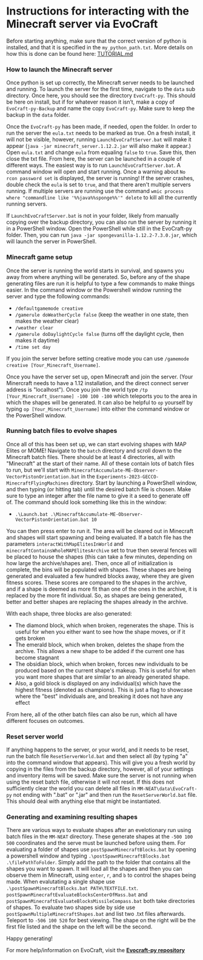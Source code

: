 # Instructions for interacting with the Minecraft server via EvoCraft

Before starting anything, make sure that the correct version of python is installed, and that it is specified in the `my_python_path.txt`. More details on how this is done can be found here: [TUTORIAL.md](TUTORIAL.md)

### How to launch the Minecraft server

Once python is set up correctly, the Minecraft server needs to be launched and running. To launch the server for the first time, navigate to the `data` sub directory. Once here, you should see the directory `EvoCraft-py`. This should be here on install, but if for whatever reason it isn’t, make a copy of `EvoCraft-py-Backup` and name the copy `EvoCraft-py`. Make sure to keep the backup in the `data` folder.

Once the `EvoCraft-py` has been made, if needed, open the folder. In order to run the server the `eula.txt` needs to be marked as true. On a fresh install, it will not be visible, however, running `LaunchEvoCraftServer.bat` will make it appear (`java -jar minecraft_server.1.12.2.jar` will also make it appear.) Open `eula.txt` and change `eula` from equaling `false` to `true`. Save this, then close the txt file. From here, the server can be launched in a couple of different ways. The easiest way is to run `LaunchEvoCraftServer.bat`. A command window will open and start running. Once a warning about `No rcon password set` is displayed, the server is running! If the server crashes, double check the `eula` is set to `true`, and that there aren't multiple servers running. If multiple servers are running use the command `wmic process where "commandline like '%%java%%sponge%%'" delete` to kill all the currently running servers.

If `LaunchEvoCraftServer.bat` is not in your folder, likely from manually copying over the backup directory, you can also run the server by running it in a PowerShell window. Open the PowerShell while still in the EvoCraft-py folder. Then, you can run `java -jar spongevanilla-1.12.2-7.3.0.jar`, which will launch the server in PowerShell.

### Minecraft game setup
Once the server is running the world starts in survival, and spawns you away from where anything will be generated. So, before any of the shape generating files are run it is helpful to type a few commands to make things easier. In the command window or the Powershell window running the server and type the following commands:

* `/defaultgamemode creative`
* `/gamerule doWeatherCycle false` (keep the weather in one state, then makes the weather clear)
* `/weather clear`
* `/gamerule doDaylightCycle false` (turns off the daylight cycle, then makes it daytime)
* `/time set day`

If you join the server before setting creative mode you can use `/gamemode creative [Your_Minecraft_Username]`.

Once you have the server set up, open Minecraft and join the server. (Your Minercraft needs to have a 1.12 installation, and the direct connect server address is "localhost"). Once you join the world type `/tp [Your_Minecraft_Username] -100 100 -100` which teleports you to the area in which the shapes will be generated. It can also be helpful to `op` yourself by typing `op [Your_Minecraft_Username]` into either the command window or the PowerShell window.

### Running batch files to evolve shapes

Once all of this has been set up, we can start evolving shapes with MAP Elites or MOME! Navigate to the `batch` directory and scroll down to the Minecraft batch files. There should be at least 4 directories, all with "Minecraft" at the start of their name. All of these contain lots of batch files to run, but we'll start with `MinecraftAccumulate-ME-Observer-VectorPistonOrientation.bat` in the `Experiments-2023-GECCO-MinecraftFlyingMachines` directory. Start by launching a PowerShell window, and then typing (or hitting tab) until the desired batch file is chosen. Make sure to type an integer after the file name to give it a seed to generate off of. The command should look something like this in the window: 
* `.\Launch.bat .\MinecraftAccumulate-ME-Observer-VectorPistonOrientation.bat 10`

You can then press enter to run it. The area will be cleared out in Minecraft and shapes will start spawning and being evaluated. If a batch file has the parameters `interactWithMapElitesInWorld` and `minecraftContainsWholeMAPElitesArchive` set to true then several fences will be placed to house the shapes (this can take a few minutes, depending on how large the archive/shapes are). Then, once all of initialization is complete, the bins will be populated with shapes. These shapes are being generated and evaluated a few hundred blocks away, where they are given fitness scores. These scores are compared to the shapes in the archive, and if a shape is deemed as more fit than one of the ones in the archive, it is replaced by the more fit individual. So, as shapes are being generated, better and better shapes are replacing the shapes already in the archive.

With each shape, three blocks are also generated:
* The diamond block, which when broken, regenerates the shape. This is useful for when you either want to see how the shape moves, or if it gets broken
* The emerald block, which when broken, deletes the shape from the archive. This allows a new shape to be added if the current one has become stagnant
* The obsidian block, which when broken, forces new individuals to be produced based on the current shape's makeup. This is useful for when you want more shapes that are similar to an already generated shape.
* Also, a gold block is displayed on any individual(s) which have the highest fitness (denoted as champions). This is just a flag to showcase where the "best" individuals are, and breaking it does not have any effect

From here, all of the other batch files can also be run, which all have different focuses on outcomes.

### Reset server world

If anything happens to the server, or your world, and it needs to be reset, run the batch file `ResetServerWorld.bat` and then select all (by typing "a" into the command window that appears). This will give you a fresh world by copying in the files from the backup directory, however, all of your settings and inventory items will be saved. Make sure the server is not running when using the reset batch file, otherwise it will not reset. If this does not sufficiently clear the world you can delete all files in `MM-NEAT\data\EvoCraft-py` not ending with ".bat" or ".jar" and then run the `ResetServerWorld.bat` file. This should deal with anything else that might be instantiated.

### Generating and examining resulting shapes

There are various ways to evaluate shapes after an evelotionary run using batch files in the `MM-NEAT` directory. These generate shapes at the `-500 100 500` coordinates and the serve must be launched before using them. For evaluating a folder of shapes use `postSpawnMinecraftBlocks.bat` by opening a powershell window and typing `.\postSpawnMinecraftBlocks.bat .\filePathToFolder`. Simply add the path to the folder that contains all the shapes you want to spawn. It will load all the shapes and then you can observe them in Minecraft, using `enter`, `r`, and `b` to control the shapes being made. When evalutating a single shape use `.\postSpawnMinecraftBlocks.bat PATH\TEXTFILE.txt`. `postSpawnMinecraftEvaluateBlocksCenterOfMass.bat` and `postSpawnMinecraftEvaluateBlocksMissileCompass.bat` both take directories of shapes. To evaluate two shapes side by side use `postSpawnMultipleMinecraftShapes.bat` and list two .txt files afterwards. Teleport to `-506 100 520` for best viewing. The shape on the right will be the first file listed and the shape on the left will be the second.


Happy generating!

For more help/information on EvoCraft, visit the [**Evocraft-py repository**](https://github.com/real-itu/Evocraft-py)
